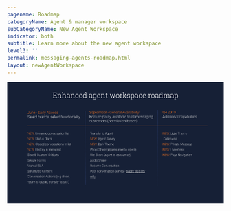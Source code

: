 ```yaml
---
pagename: Roadmap
categoryName: Agent & manager workspace
subCategoryName: New Agent Workspace
indicator: both
subtitle: Learn more about the new agent workspace
level3: ''
permalink: messaging-agents-roadmap.html
layout: newAgentWorkspace
---
```


![alt text](img/new-workspace-roadmap.png)
